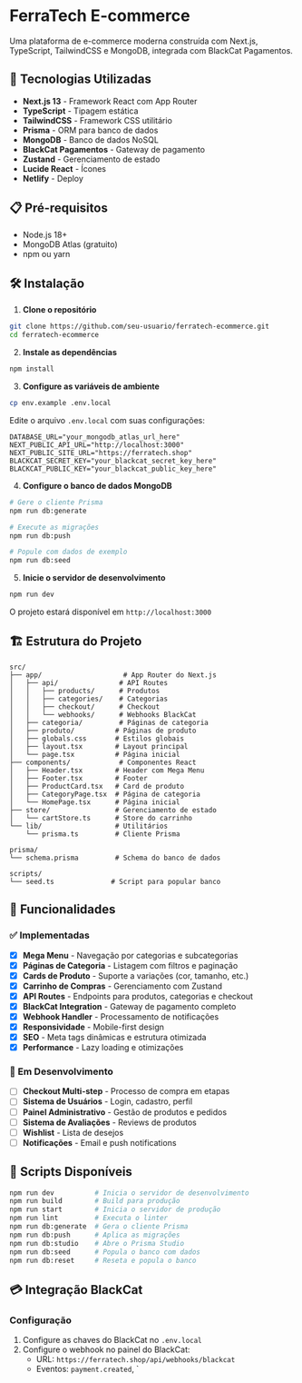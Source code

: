 # FerraTech E-commerce

Uma plataforma de e-commerce moderna construída com Next.js, TypeScript, TailwindCSS e MongoDB, integrada com BlackCat Pagamentos.

## 🚀 Tecnologias Utilizadas

- **Next.js 13** - Framework React com App Router
- **TypeScript** - Tipagem estática
- **TailwindCSS** - Framework CSS utilitário
- **Prisma** - ORM para banco de dados
- **MongoDB** - Banco de dados NoSQL
- **BlackCat Pagamentos** - Gateway de pagamento
- **Zustand** - Gerenciamento de estado
- **Lucide React** - Ícones
- **Netlify** - Deploy

## 📋 Pré-requisitos

- Node.js 18+ 
- MongoDB Atlas (gratuito)
- npm ou yarn

## 🛠️ Instalação

1. **Clone o repositório**
```bash
git clone https://github.com/seu-usuario/ferratech-ecommerce.git
cd ferratech-ecommerce
```

2. **Instale as dependências**
```bash
npm install
```

3. **Configure as variáveis de ambiente**
```bash
cp env.example .env.local
```

Edite o arquivo `.env.local` com suas configurações:
```env
DATABASE_URL="your_mongodb_atlas_url_here"
NEXT_PUBLIC_API_URL="http://localhost:3000"
NEXT_PUBLIC_SITE_URL="https://ferratech.shop"
BLACKCAT_SECRET_KEY="your_blackcat_secret_key_here"
BLACKCAT_PUBLIC_KEY="your_blackcat_public_key_here"
```

4. **Configure o banco de dados MongoDB**
```bash
# Gere o cliente Prisma
npm run db:generate

# Execute as migrações
npm run db:push

# Popule com dados de exemplo
npm run db:seed
```

5. **Inicie o servidor de desenvolvimento**
```bash
npm run dev
```

O projeto estará disponível em `http://localhost:3000`

## 🏗️ Estrutura do Projeto

```
src/
├── app/                    # App Router do Next.js
│   ├── api/               # API Routes
│   │   ├── products/      # Produtos
│   │   ├── categories/    # Categorias
│   │   ├── checkout/      # Checkout
│   │   └── webhooks/      # Webhooks BlackCat
│   ├── categoria/         # Páginas de categoria
│   ├── produto/          # Páginas de produto
│   ├── globals.css       # Estilos globais
│   ├── layout.tsx        # Layout principal
│   └── page.tsx          # Página inicial
├── components/            # Componentes React
│   ├── Header.tsx        # Header com Mega Menu
│   ├── Footer.tsx        # Footer
│   ├── ProductCard.tsx   # Card de produto
│   ├── CategoryPage.tsx  # Página de categoria
│   └── HomePage.tsx      # Página inicial
├── store/                # Gerenciamento de estado
│   └── cartStore.ts      # Store do carrinho
└── lib/                  # Utilitários
    └── prisma.ts         # Cliente Prisma

prisma/
└── schema.prisma         # Schema do banco de dados

scripts/
└── seed.ts              # Script para popular banco
```

## 🎨 Funcionalidades

### ✅ Implementadas
- [x] **Mega Menu** - Navegação por categorias e subcategorias
- [x] **Páginas de Categoria** - Listagem com filtros e paginação
- [x] **Cards de Produto** - Suporte a variações (cor, tamanho, etc.)
- [x] **Carrinho de Compras** - Gerenciamento com Zustand
- [x] **API Routes** - Endpoints para produtos, categorias e checkout
- [x] **BlackCat Integration** - Gateway de pagamento completo
- [x] **Webhook Handler** - Processamento de notificações
- [x] **Responsividade** - Mobile-first design
- [x] **SEO** - Meta tags dinâmicas e estrutura otimizada
- [x] **Performance** - Lazy loading e otimizações

### 🚧 Em Desenvolvimento
- [ ] **Checkout Multi-step** - Processo de compra em etapas
- [ ] **Sistema de Usuários** - Login, cadastro, perfil
- [ ] **Painel Administrativo** - Gestão de produtos e pedidos
- [ ] **Sistema de Avaliações** - Reviews de produtos
- [ ] **Wishlist** - Lista de desejos
- [ ] **Notificações** - Email e push notifications

## 🔧 Scripts Disponíveis

```bash
npm run dev          # Inicia o servidor de desenvolvimento
npm run build        # Build para produção
npm run start        # Inicia o servidor de produção
npm run lint         # Executa o linter
npm run db:generate  # Gera o cliente Prisma
npm run db:push      # Aplica as migrações
npm run db:studio    # Abre o Prisma Studio
npm run db:seed      # Popula o banco com dados
npm run db:reset     # Reseta e popula o banco
```

## 💳 Integração BlackCat

### Configuração
1. Configure as chaves do BlackCat no `.env.local`
2. Configure o webhook no painel do BlackCat:
   - URL: `https://ferratech.shop/api/webhooks/blackcat`
   - Eventos: `payment.created`, `